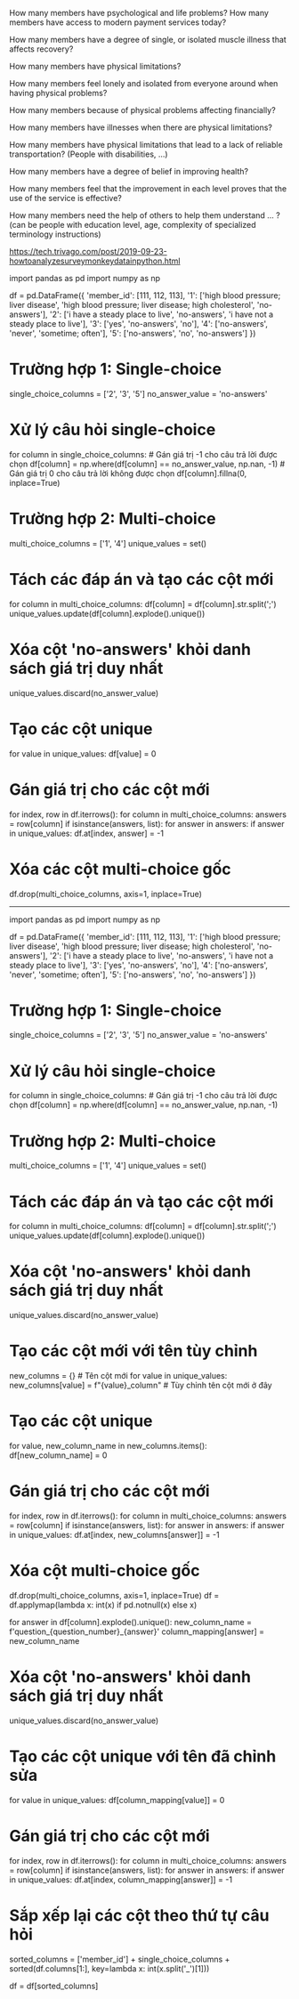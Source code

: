 How many members have psychological and life problems?
How many members have access to modern payment services today?

How many members have a degree of single, or isolated muscle illness that affects recovery?

How many members have physical limitations?

How many members feel lonely and isolated from everyone around when having physical problems?

How many members because of physical problems affecting financially?

How many members have illnesses when there are physical limitations?

How many members have physical limitations that lead to a lack of reliable transportation? (People with disabilities, ...)

How many members have a degree of belief in improving health?

How many members feel that the improvement in each level proves that the use of the service is effective?

How many members need the help of others to help them understand ... ? (can be people with education level, age, complexity of specialized terminology instructions)

https://tech.trivago.com/post/2019-09-23-howtoanalyzesurveymonkeydatainpython.html

import pandas as pd
import numpy as np

df = pd.DataFrame({
    'member_id': [111, 112, 113],
    '1': ['high blood pressure; liver disease', 'high blood pressure; liver disease; high cholesterol', 'no-answers'],
    '2': ['i have a steady place to live', 'no-answers', 'i have not a steady place to live'],
    '3': ['yes', 'no-answers', 'no'],
    '4': ['no-answers', 'never', 'sometime; often'],
    '5': ['no-answers', 'no', 'no-answers']
})

# Trường hợp 1: Single-choice
single_choice_columns = ['2', '3', '5']
no_answer_value = 'no-answers'

# Xử lý câu hỏi single-choice
for column in single_choice_columns:
    # Gán giá trị -1 cho câu trả lời được chọn
    df[column] = np.where(df[column] == no_answer_value, np.nan, -1)
    # Gán giá trị 0 cho câu trả lời không được chọn
    df[column].fillna(0, inplace=True)

# Trường hợp 2: Multi-choice
multi_choice_columns = ['1', '4']
unique_values = set()

# Tách các đáp án và tạo các cột mới
for column in multi_choice_columns:
    df[column] = df[column].str.split(';')
    unique_values.update(df[column].explode().unique())

# Xóa cột 'no-answers' khỏi danh sách giá trị duy nhất
unique_values.discard(no_answer_value)

# Tạo các cột unique
for value in unique_values:
    df[value] = 0

# Gán giá trị cho các cột mới
for index, row in df.iterrows():
    for column in multi_choice_columns:
        answers = row[column]
        if isinstance(answers, list):
            for answer in answers:
                if answer in unique_values:
                    df.at[index, answer] = -1

# Xóa các cột multi-choice gốc
df.drop(multi_choice_columns, axis=1, inplace=True)
__________________
import pandas as pd
import numpy as np

df = pd.DataFrame({
    'member_id': [111, 112, 113],
    '1': ['high blood pressure; liver disease', 'high blood pressure; liver disease; high cholesterol', 'no-answers'],
    '2': ['i have a steady place to live', 'no-answers', 'i have not a steady place to live'],
    '3': ['yes', 'no-answers', 'no'],
    '4': ['no-answers', 'never', 'sometime; often'],
    '5': ['no-answers', 'no', 'no-answers']
})

# Trường hợp 1: Single-choice
single_choice_columns = ['2', '3', '5']
no_answer_value = 'no-answers'

# Xử lý câu hỏi single-choice
for column in single_choice_columns:
    # Gán giá trị -1 cho câu trả lời được chọn
    df[column] = np.where(df[column] == no_answer_value, np.nan, -1)

# Trường hợp 2: Multi-choice
multi_choice_columns = ['1', '4']
unique_values = set()

# Tách các đáp án và tạo các cột mới
for column in multi_choice_columns:
    df[column] = df[column].str.split(';')
    unique_values.update(df[column].explode().unique())

# Xóa cột 'no-answers' khỏi danh sách giá trị duy nhất
unique_values.discard(no_answer_value)

# Tạo các cột mới với tên tùy chỉnh
new_columns = {}  # Tên cột mới
for value in unique_values:
    new_columns[value] = f"{value}_column"  # Tùy chỉnh tên cột mới ở đây

# Tạo các cột unique
for value, new_column_name in new_columns.items():
    df[new_column_name] = 0

# Gán giá trị cho các cột mới
for index, row in df.iterrows():
    for column in multi_choice_columns:
        answers = row[column]
        if isinstance(answers, list):
            for answer in answers:
                if answer in unique_values:
                    df.at[index, new_columns[answer]] = -1

# Xóa cột multi-choice gốc
df.drop(multi_choice_columns, axis=1, inplace=True)
df = df.applymap(lambda x: int(x) if pd.notnull(x) else x)


for answer in df[column].explode().unique():
        new_column_name = f'question_{question_number}_{answer}'
        column_mapping[answer] = new_column_name

# Xóa cột 'no-answers' khỏi danh sách giá trị duy nhất
unique_values.discard(no_answer_value)

# Tạo các cột unique với tên đã chỉnh sửa
for value in unique_values:
    df[column_mapping[value]] = 0

# Gán giá trị cho các cột mới
for index, row in df.iterrows():
    for column in multi_choice_columns:
        answers = row[column]
        if isinstance(answers, list):
            for answer in answers:
                if answer in unique_values:
                    df.at[index, column_mapping[answer]] = -1

# Sắp xếp lại các cột theo thứ tự câu hỏi
sorted_columns = ['member_id'] + single_choice_columns + sorted(df.columns[1:], key=lambda x: int(x.split('_')[1]))

df = df[sorted_columns]

